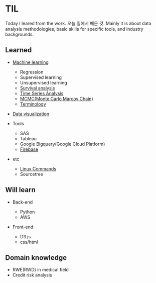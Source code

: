 # TIL

Today I leared from the work. 오늘 일에서 배운 것. Mainly it is about data analysis methodologies, basic skills for specific tools, and industry backgrounds.  


Learned 
--------
  * [Machine learning](https://github.com/Aliceleeme/TIL/blob/master/DataScience/MachineLearning/understanding-machine-learning.md)
    * Regression
    * Supervised learning
    * Unsupervised learning
    * [Survival analysis](https://github.com/Aliceleeme/TIL/blob/master/DataScience/MachineLearning/Survival-analysis.md)
    * [Time Series Analysis](https://github.com/Aliceleeme/TIL/blob/master/DataScience/MachineLearning/Time-series-analysis.md) 
    * [MCMC(Monte Carlo Marcov Chain)](https://github.com/Aliceleeme/TIL/blob/master/DataScience/MachineLearning/Monte-carlo-marcov-chain.md)
    * [Terminology](https://github.com/Aliceleeme/TIL/blob/master/DataScience/MachineLearning/Machine-Learning-terms.md)


  * [Data visualization](https://github.com/Aliceleeme/TIL/blob/master/DataScience/data-visualization-catalog.md) 


  * Tools
    * SAS
    * Tableau
    * Google Bigquery(Google Cloud Platform)
    * [Firebase](https://github.com/Aliceleeme/TIL/blob/master/DataScience/Firebase-and-data-analysis.md) 


  * etc
    * [Linux Commands](https://github.com/Aliceleeme/TIL/blob/master/OS/Basic-Linux-command-list.md)
    * Sourcetree

Will learn
-----------
  * Back-end
    * Python
    * AWS
    
  * Front-end
    * D3.js
    * css/html 


Domain knowledge
-----------
  * RWE(RWD) in medical field
  * Credit risk analysis
  
